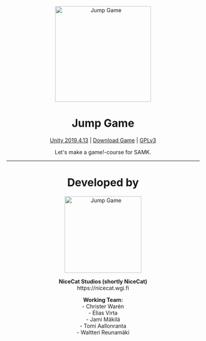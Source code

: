 <p align="center">
  <img src="https://nicecat.wgi.fi/wp-content/uploads/2020/04/NiceCat-Jump-Game-Symbol.png" alt="Jump Game" width="250" height="250">
</p>

<h1 align="center">Jump Game</h1>
<p align="center"><a href="https://unity3d.com/unity/whats-new/2019.4.13">Unity 2019.4.13</a> | <a href="https://nicecat.wgi.fi/jump-game">Download Game</a> | <a href="https://www.gnu.org/licenses/gpl-3.0.html">GPLv3</a></p>
<p align="center">Let's make a game!-course for SAMK.</p>

---

<h1 align="center">Developed by</h1>

<p align="center">
  <img src="https://nicecat.wgi.fi/wp-content/uploads/2020/02/cropped-NiceCat-Logo-v2.png" alt="Jump Game" width="200">
</p>

<p align="center">
  <b>NiceCat Studios (shortly NiceCat)</b><br>
  https://nicecat.wgi.fi
</p>

<p align="center">
  <b>Working Team:</b> <br>
  - Christer Warén <br>
  - Elias Virta <br>
  - Jami Mäkilä <br>
  - Tomi Aallonranta <br>
  - Waltteri Reunamäki <br>
</p>
